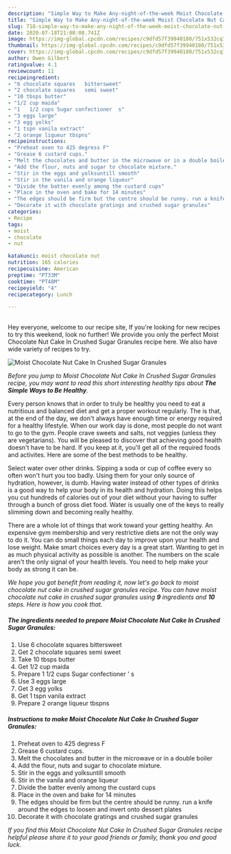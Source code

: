 ```yaml
---
description: "Simple Way to Make Any-night-of-the-week Moist Chocolate Nut Cake In Crushed Sugar Granules"
title: "Simple Way to Make Any-night-of-the-week Moist Chocolate Nut Cake In Crushed Sugar Granules"
slug: 718-simple-way-to-make-any-night-of-the-week-moist-chocolate-nut-cake-in-crushed-sugar-granules
date: 2020-07-18T21:08:08.741Z
image: https://img-global.cpcdn.com/recipes/c9dfd57f39940180/751x532cq70/moist-chocolate-nut-cake-in-crushed-sugar-granules-recipe-main-photo.jpg
thumbnail: https://img-global.cpcdn.com/recipes/c9dfd57f39940180/751x532cq70/moist-chocolate-nut-cake-in-crushed-sugar-granules-recipe-main-photo.jpg
cover: https://img-global.cpcdn.com/recipes/c9dfd57f39940180/751x532cq70/moist-chocolate-nut-cake-in-crushed-sugar-granules-recipe-main-photo.jpg
author: Owen Gilbert
ratingvalue: 4.1
reviewcount: 11
recipeingredient:
- "6 chocolate squares   bittersweet"
- "2 chocolate squares   semi sweet"
- "10 tbsps butter"
- "1/2 cup maida"
- "1   1/2 cups Sugar confectioner  s"
- "3 eggs large"
- "3 egg yolks"
- "1 tspn vanila extract"
- "2 orange liqueur tbspns"
recipeinstructions:
- "Preheat oven to 425 degress F"
- "Grease 6 custard cups."
- "Melt the chocolates and butter in the microwave or in a double boiler"
- "Add the flour, nuts and sugar to chocolate mixture."
- "Stir in the eggs and yolksuntill smooth"
- "Stir in the vanila and orange liqueur"
- "Divide the batter evenly among the custard cups"
- "Place in the oven and bake for 14 minutes"
- "The edges should be firm but the centre should be runny. run a knife around the edges to loosen and invert onto dessert plates"
- "Decorate it with chocolate gratings and crushed sugar granules"
categories:
- Recipe
tags:
- moist
- chocolate
- nut

katakunci: moist chocolate nut 
nutrition: 165 calories
recipecuisine: American
preptime: "PT33M"
cooktime: "PT48M"
recipeyield: "4"
recipecategory: Lunch

---
```

<br>
Hey everyone, welcome to our recipe site, If you're looking for new recipes to try this weekend, look no further! We provide you only the perfect Moist Chocolate Nut Cake In Crushed Sugar Granules recipe here. We also have wide variety of recipes to try.
<br>


![Moist Chocolate Nut Cake In Crushed Sugar Granules](https://img-global.cpcdn.com/recipes/c9dfd57f39940180/751x532cq70/moist-chocolate-nut-cake-in-crushed-sugar-granules-recipe-main-photo.jpg)

<i>Before you jump to Moist Chocolate Nut Cake In Crushed Sugar Granules recipe, you may want to read this short interesting healthy tips about <strong>The Simple Ways to Be Healthy</strong>.</i>

Every person knows that in order to truly be healthy you need to eat a nutritious and balanced diet and get a proper workout regularly. The  is that, at the end of the day, we don't always have enough time or energy required for a healthy lifestyle. When our work day is done, most people do not want to go to the gym. People crave sweets and salts, not veggies (unless they are vegetarians). You will be pleased to discover that achieving good health doesn't have to be hard. If you keep at it, you'll get all of the required foods and activites. Here are some of the best methods to be healthy.

Select water over other drinks. Sipping a soda or cup of coffee every so often won't hurt you too badly. Using them for your only source of hydration, however, is dumb. Having water instead of other types of drinks is a good way to help your body in its health and hydration. Doing this helps you cut hundreds of calories out of your diet without your having to suffer through a bunch of gross diet food. Water is usually one of the keys to really slimming down and becoming really healthy.

There are a whole lot of things that work toward your getting healthy. An expensive gym membership and very restrictive diets are not the only way to do it. You can do small things each day to improve upon your health and lose weight. Make smart choices every day is a great start. Wanting to get in as much physical activity as possible is another. The numbers on the scale aren't the only signal of your health levels. You need to help make your body as strong it can be. 


<i>We hope you got benefit from reading it, now let's go back to moist chocolate nut cake in crushed sugar granules recipe. You can have moist chocolate nut cake in crushed sugar granules using <strong>9</strong> ingredients and <strong>10</strong> steps. Here is how you cook that.
</i>

##### The ingredients needed to prepare Moist Chocolate Nut Cake In Crushed Sugar Granules:

1. Use 6 chocolate squares   bittersweet
1. Get 2 chocolate squares   semi sweet
1. Take 10 tbsps butter
1. Get 1/2 cup maida
1. Prepare 1   1/2 cups Sugar confectioner &#39; s
1. Use 3 eggs large
1. Get 3 egg yolks
1. Get 1 tspn vanila extract
1. Prepare 2 orange liqueur tbspns


##### Instructions to make Moist Chocolate Nut Cake In Crushed Sugar Granules:

1. Preheat oven to 425 degress F
1. Grease 6 custard cups.
1. Melt the chocolates and butter in the microwave or in a double boiler
1. Add the flour, nuts and sugar to chocolate mixture.
1. Stir in the eggs and yolksuntill smooth
1. Stir in the vanila and orange liqueur
1. Divide the batter evenly among the custard cups
1. Place in the oven and bake for 14 minutes
1. The edges should be firm but the centre should be runny. run a knife around the edges to loosen and invert onto dessert plates
1. Decorate it with chocolate gratings and crushed sugar granules


<i>If you find this Moist Chocolate Nut Cake In Crushed Sugar Granules recipe helpful please share it to your good friends or family, thank you and good luck.</i>
